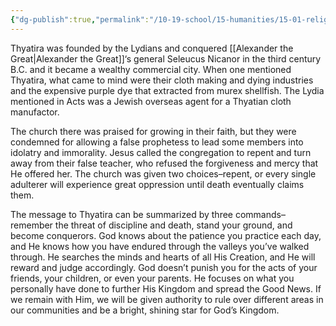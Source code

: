```yaml
---
{"dg-publish":true,"permalink":"/10-19-school/15-humanities/15-01-religion/church-history/thyatira/","created":"2023-10-20","updated":"2024-03-06T13:31:46-05:00"}
---
```


Thyatira was founded by the Lydians and conquered [[Alexander the Great\|Alexander the Great]]‘s general Seleucus Nicanor in the third century B.C. and it became a wealthy commercial city. When one mentioned Thyatira, what came to mind were their cloth making and dying industries and the expensive purple dye that extracted from murex shellfish. The Lydia mentioned in Acts was a Jewish overseas agent for a Thyatian cloth manufactor.

The church there was praised for growing in their faith, but they were condemned for allowing a false prophetess to lead some members into idolatry and immorality. Jesus called the congregation to repent and turn away from their false teacher, who refused the forgiveness and mercy that He offered her. The church was given two choices–repent, or every single adulterer will experience great oppression until death eventually claims them.

The message to Thyatira can be summarized by three commands–remember the threat of discipline and death, stand your ground, and become conquerors. God knows about the patience you practice each day, and He knows how you have endured through the valleys you’ve walked through. He searches the minds and hearts of all His Creation, and He will reward and judge accordingly. God doesn’t punish you for the acts of your friends, your children, or even your parents. He focuses on what you personally have done to further His Kingdom and spread the Good News. If we remain with Him, we will be given authority to rule over different areas in our communities and be a bright, shining star for God’s Kingdom.
